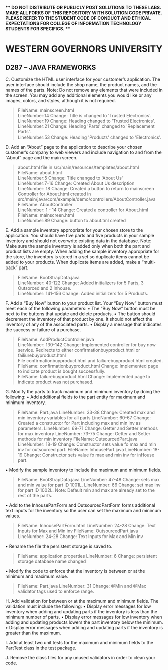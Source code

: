<strong>** DO NOT DISTRIBUTE OR PUBLICLY POST SOLUTIONS TO THESE LABS. MAKE ALL FORKS OF THIS REPOSITORY WITH SOLUTION CODE PRIVATE. PLEASE REFER TO THE STUDENT CODE OF CONDUCT AND ETHICAL EXPECTATIONS FOR COLLEGE OF INFORMATION TECHNOLOGY STUDENTS FOR SPECIFICS. ** </strong>

# WESTERN GOVERNORS UNIVERSITY 
## D287 – JAVA FRAMEWORKS

C.  Customize the HTML user interface for your customer’s application. The user interface should include the shop name, the product names, and the names of the parts.
Note: Do not remove any elements that were included in the screen. You may add any additional elements you would like or any images, colors, and styles, although it is not required.
>FileName: mainscreen.html<br>
>LineNumber:14 Change: Title is changed to 'Trusted Electronics'.<br>
>LineNumber:19 Change: Heading changed to  'Trusted Electronics'.<br>
>LineNumber:21 Change: Heading 'Parts' changed to 'Replacement Parts'.<br>
>LineNumber:53 Change: Heading 'Products' changed to 'Electronics'.<br>

D.  Add an “About” page to the application to describe your chosen customer’s company to web viewers and include navigation to and from the “About” page and the main screen.
>about.html file in src/main/resources/templates/about.html <br>
> FileName: about.html<br>
> LineNumber:5 Change: Title changed to 'About Us'<br>
> LineNumber:7-16 Change: Created About Us description<br>
> LineNumber: 18 Change: Created a button to return to mainscreen<br>
> Controller for About.html created in src/main/java/com/example/demo/controllers/AboutController.java<br>
> FileName: AboutController<br>
> LineNumber: 1 - 14 Change: Created a controller for About.html<br>
> FileName: mainscreen.html<br>
> LineNumber:89 Change: button to about.tml created<br>

E.  Add a sample inventory appropriate for your chosen store to the application. You should have five parts and five products in your sample inventory and should not overwrite existing data in the database.
Note: Make sure the sample inventory is added only when both the part and product lists are empty. When adding the sample inventory appropriate for the store, the inventory is stored in a set so duplicate items cannot be added to your products. When duplicate items are added, make a “multi-pack” part.
>FileName: BootStrapData.java<br>
>LineNumber: 40-122 Change: Added initializers for 5 Parts, 3 Outsorced and 2 Inhouse.<br>
>LineNumber: 141-156 Change: Added initializers for 5 Products.<br>

F.  Add a “Buy Now” button to your product list. Your “Buy Now” button must meet each of the following parameters:
•  The “Buy Now” button must be next to the buttons that update and delete products.
•  The button should decrement the inventory of that product by one. It should not affect the inventory of any of the associated parts.
•  Display a message that indicates the success or failure of a purchase.
>FileName: AddProductController.java<br>
>LineNumber: 130-142 Change: Implemented controller for buy now service. Redirects to either confirmationbuyproduct.html or failiurebuyproduct.html<br>
>File confirmationbuyproduct.html and failiurebuyproduct.html created.<br>
>FileName: confirmationbuyproduct.html Change: Implemented page to indicate product is bought successfully.<br>
>FileName: failurebuyproduct.html Change: Implemented page to indicate product was not purchased.<br>


G.  Modify the parts to track maximum and minimum inventory by doing the following:
•  Add additional fields to the part entity for maximum and minimum inventory.
>FileName: Part.java 
>LineNumber: 33-38 Change: Created max and min inventory variables for all parts
>LineNumber: 60-67 Change: Created a constructor for Part including max and min inv as parameters.
>LineNumber: 69-71 Change: Getter and Setter methods for max inventory
>LineNumber: 73-75 Change:  Getter and Setter methods for min inventory
>FileName: OutsourcedPart.java
>LineNumber: 18-19 Change: Constructor sets value fo max and min inv for outsourced part.
>FileName: InhousePart.java
>LineNumber: 18-19 Change: Constructor sets value fo max and min inv for inHouse part.

•  Modify the sample inventory to include the maximum and minimum fields.
>FileName: BootStrapData.java
>LineNumber: 47-48 Change: sets max and min value for part ID 1001L.
>LineNumber: 66 Change: set max inv for part ID 1002L.
>Note: Default min and max are already set to the rest of the parts.

•  Add to the InhousePartForm and OutsourcedPartForm forms additional text inputs for the inventory so the user can set the maximum and minimum values.
>FileName: InhousePartForm.html
>LineNumber: 24-28 Change: Text Inputs for Max and Min inv
>FileName: OutsourcedPart.java
>LineNumber: 24-28 Change: Text Inputs for Max and Min inv

•  Rename the file the persistent storage is saved to.
>FileName: application.properties
>LineNumber: 6 Change: persistent storage database name changed

•  Modify the code to enforce that the inventory is between or at the minimum and maximum value.
>FileName: Part.java
>LineNumber: 31 Change: @Min and @Max validator tags used to enforce range.

H.  Add validation for between or at the maximum and minimum fields. The validation must include the following:
•  Display error messages for low inventory when adding and updating parts if the inventory is less than the minimum number of parts.
•  Display error messages for low inventory when adding and updating products lowers the part inventory below the minimum.
•  Display error messages when adding and updating parts if the inventory is greater than the maximum.

I.  Add at least two unit tests for the maximum and minimum fields to the PartTest class in the test package.

J.  Remove the class files for any unused validators in order to clean your code.